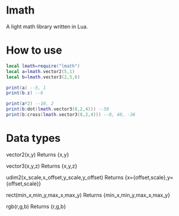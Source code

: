 # lmath
A light math library written in Lua.

# How to use
```lua
local lmath=require("lmath")
local a=lmath.vector2(5,1)
local b=lmath.vector3(2,5,6)

print(a) --5, 1
print(b.z) --6

print(a*2) --10, 2
print(b:dot(lmath.vector3(8,2,4))) --50
print(b:cross(lmath.vector3(8,2,4))) --8, 40, -36
```

# Data types

vector2(x,y) Returns {x,y}

vector3(x,y,z) Returns {x,y,z}

udim2(x_scale,x_offset,y_scale,y_offset) Returns {x={offset,scale},y={offset,scale}}

rect(min_x,min_y,max_x,max_y) Returns {min_x,min_y,max_x,max_y}

rgb(r,g,b) Returns {r,g,b}
